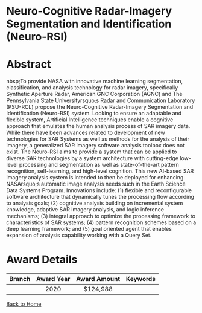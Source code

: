 
Neuro-Cognitive Radar-Imagery Segmentation and Identification (Neuro-RSI)
=========================================================================

# Abstract


nbsp;To provide NASA with innovative machine learning segmentation, classification, and analysis technology for radar imagery, specifically Synthetic Aperture Radar, American GNC Corporation (AGNC) and The Pennsylvania State Universityrsquo;s Radar and Communication Laboratory (PSU-RCL) propose the Neuro-Cognitive Radar-Imagery Segmentation and Identification (Neuro-RSI) system. Looking to ensure an adaptable and flexible system, Artificial Intelligence techniques enable a cognitive approach that emulates the human analysis process of SAR imagery data. While there have been advances related to development of new technologies for SAR Systems as well as methods for the analysis of their imagery, a generalized SAR imagery software analysis toolbox does not exist. The Neuro-RSI aims to provide a system that can be applied to diverse SAR technologies by a system architecture with cutting-edge low-level processing and segmentation as well as state-of-the-art pattern recognition, self-learning, and high-level cognition. This new AI-based SAR imagery analysis system is intended to then be deployed for enhancing NASArsquo;s automatic image analysis needs such in the Earth Science Data Systems Program. Innovations include: (1) flexible and reconfigurable software architecture that dynamically tunes the processing flow according to analysis goals; (2) cognitive analysis building on incremental system knowledge, adaptive SAR imagery analysis, and logic inference mechanisms; (3) integral approach to optimize the processing framework to characteristics of SAR systems; (4) pattern recognition schemes based on a deep learning framework; and (5) goal oriented agent that enables expansion of analysis capability working with a Query Set.  

# Award Details

|Branch|Award Year|Award Amount|Keywords|
| :---: | :---: | :---: | :---: |
||2020|$124,988||
  
  


[Back to Home](https://github.com/chrischow/dod_sbir_awards/CC/#695)